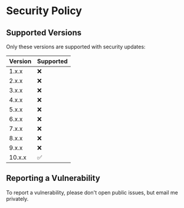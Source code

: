 # Security Policy

## Supported Versions

Only these versions are supported with security updates:

| Version | Supported          |
|---------|--------------------|
| 1.x.x   | :x:                |
| 2.x.x   | :x:                |
| 3.x.x   | :x:                |
| 4.x.x   | :x:                |
| 5.x.x   | :x:                |
| 6.x.x   | :x:                |
| 7.x.x   | :x:                |
| 8.x.x   | :x:                |
| 9.x.x   | :x:                |
| 10.x.x  | :white_check_mark: |

## Reporting a Vulnerability

To report a vulnerability, please don't open public issues, but email me privately.
